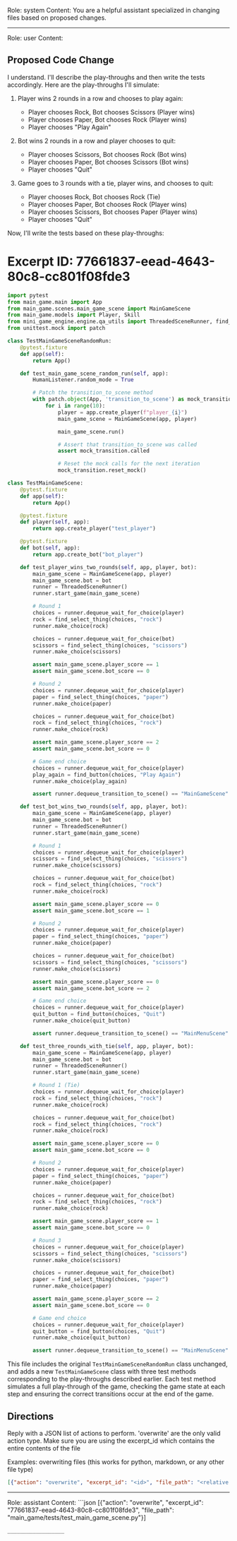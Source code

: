 Role: system
Content: You are a helpful assistant specialized in changing files based on proposed changes.
__________________
Role: user
Content: 
## Proposed Code Change
I understand. I'll describe the play-throughs and then write the tests accordingly. Here are the play-throughs I'll simulate:

1. Player wins 2 rounds in a row and chooses to play again:
   - Player chooses Rock, Bot chooses Scissors (Player wins)
   - Player chooses Paper, Bot chooses Rock (Player wins)
   - Player chooses "Play Again"

2. Bot wins 2 rounds in a row and player chooses to quit:
   - Player chooses Scissors, Bot chooses Rock (Bot wins)
   - Player chooses Paper, Bot chooses Scissors (Bot wins)
   - Player chooses "Quit"

3. Game goes to 3 rounds with a tie, player wins, and chooses to quit:
   - Player chooses Rock, Bot chooses Rock (Tie)
   - Player chooses Paper, Bot chooses Rock (Player wins)
   - Player chooses Scissors, Bot chooses Paper (Player wins)
   - Player chooses "Quit"

Now, I'll write the tests based on these play-throughs:

# Excerpt ID: 77661837-eead-4643-80c8-cc801f08fde3
```python main_game/tests/test_main_game_scene.py
import pytest
from main_game.main import App
from main_game.scenes.main_game_scene import MainGameScene
from main_game.models import Player, Skill
from mini_game_engine.engine.qa_utils import ThreadedSceneRunner, find_select_thing, find_button
from unittest.mock import patch

class TestMainGameSceneRandomRun:
    @pytest.fixture
    def app(self):
        return App()

    def test_main_game_scene_random_run(self, app):
        HumanListener.random_mode = True

        # Patch the transition_to_scene method
        with patch.object(App, 'transition_to_scene') as mock_transition:
            for i in range(10):
                player = app.create_player(f"player_{i}")
                main_game_scene = MainGameScene(app, player)

                main_game_scene.run()

                # Assert that transition_to_scene was called
                assert mock_transition.called

                # Reset the mock calls for the next iteration
                mock_transition.reset_mock()

class TestMainGameScene:
    @pytest.fixture
    def app(self):
        return App()

    @pytest.fixture
    def player(self, app):
        return app.create_player("test_player")

    @pytest.fixture
    def bot(self, app):
        return app.create_bot("bot_player")

    def test_player_wins_two_rounds(self, app, player, bot):
        main_game_scene = MainGameScene(app, player)
        main_game_scene.bot = bot
        runner = ThreadedSceneRunner()
        runner.start_game(main_game_scene)

        # Round 1
        choices = runner.dequeue_wait_for_choice(player)
        rock = find_select_thing(choices, "rock")
        runner.make_choice(rock)

        choices = runner.dequeue_wait_for_choice(bot)
        scissors = find_select_thing(choices, "scissors")
        runner.make_choice(scissors)

        assert main_game_scene.player_score == 1
        assert main_game_scene.bot_score == 0

        # Round 2
        choices = runner.dequeue_wait_for_choice(player)
        paper = find_select_thing(choices, "paper")
        runner.make_choice(paper)

        choices = runner.dequeue_wait_for_choice(bot)
        rock = find_select_thing(choices, "rock")
        runner.make_choice(rock)

        assert main_game_scene.player_score == 2
        assert main_game_scene.bot_score == 0

        # Game end choice
        choices = runner.dequeue_wait_for_choice(player)
        play_again = find_button(choices, "Play Again")
        runner.make_choice(play_again)

        assert runner.dequeue_transition_to_scene() == "MainGameScene"

    def test_bot_wins_two_rounds(self, app, player, bot):
        main_game_scene = MainGameScene(app, player)
        main_game_scene.bot = bot
        runner = ThreadedSceneRunner()
        runner.start_game(main_game_scene)

        # Round 1
        choices = runner.dequeue_wait_for_choice(player)
        scissors = find_select_thing(choices, "scissors")
        runner.make_choice(scissors)

        choices = runner.dequeue_wait_for_choice(bot)
        rock = find_select_thing(choices, "rock")
        runner.make_choice(rock)

        assert main_game_scene.player_score == 0
        assert main_game_scene.bot_score == 1

        # Round 2
        choices = runner.dequeue_wait_for_choice(player)
        paper = find_select_thing(choices, "paper")
        runner.make_choice(paper)

        choices = runner.dequeue_wait_for_choice(bot)
        scissors = find_select_thing(choices, "scissors")
        runner.make_choice(scissors)

        assert main_game_scene.player_score == 0
        assert main_game_scene.bot_score == 2

        # Game end choice
        choices = runner.dequeue_wait_for_choice(player)
        quit_button = find_button(choices, "Quit")
        runner.make_choice(quit_button)

        assert runner.dequeue_transition_to_scene() == "MainMenuScene"

    def test_three_rounds_with_tie(self, app, player, bot):
        main_game_scene = MainGameScene(app, player)
        main_game_scene.bot = bot
        runner = ThreadedSceneRunner()
        runner.start_game(main_game_scene)

        # Round 1 (Tie)
        choices = runner.dequeue_wait_for_choice(player)
        rock = find_select_thing(choices, "rock")
        runner.make_choice(rock)

        choices = runner.dequeue_wait_for_choice(bot)
        rock = find_select_thing(choices, "rock")
        runner.make_choice(rock)

        assert main_game_scene.player_score == 0
        assert main_game_scene.bot_score == 0

        # Round 2
        choices = runner.dequeue_wait_for_choice(player)
        paper = find_select_thing(choices, "paper")
        runner.make_choice(paper)

        choices = runner.dequeue_wait_for_choice(bot)
        rock = find_select_thing(choices, "rock")
        runner.make_choice(rock)

        assert main_game_scene.player_score == 1
        assert main_game_scene.bot_score == 0

        # Round 3
        choices = runner.dequeue_wait_for_choice(player)
        scissors = find_select_thing(choices, "scissors")
        runner.make_choice(scissors)

        choices = runner.dequeue_wait_for_choice(bot)
        paper = find_select_thing(choices, "paper")
        runner.make_choice(paper)

        assert main_game_scene.player_score == 2
        assert main_game_scene.bot_score == 0

        # Game end choice
        choices = runner.dequeue_wait_for_choice(player)
        quit_button = find_button(choices, "Quit")
        runner.make_choice(quit_button)

        assert runner.dequeue_transition_to_scene() == "MainMenuScene"
```

This file includes the original `TestMainGameSceneRandomRun` class unchanged, and adds a new `TestMainGameScene` class with three test methods corresponding to the play-throughs described earlier. Each test method simulates a full play-through of the game, checking the game state at each step and ensuring the correct transitions occur at the end of the game.

## Directions
Reply with a JSON list of actions to perform. 'overwrite' are the only valid action type. 
Make sure you are using the excerpt_id which contains the entire contents of the file

Examples:
overwriting files (this works for python, markdown, or any other file type)
```json output_example1
[{"action": "overwrite", "excerpt_id": "<id>", "file_path": "<relative file path>"}]
```

__________________
Role: assistant
Content: ```json
[{"action": "overwrite", "excerpt_id": "77661837-eead-4643-80c8-cc801f08fde3", "file_path": "main_game/tests/test_main_game_scene.py"}]
```
__________________
